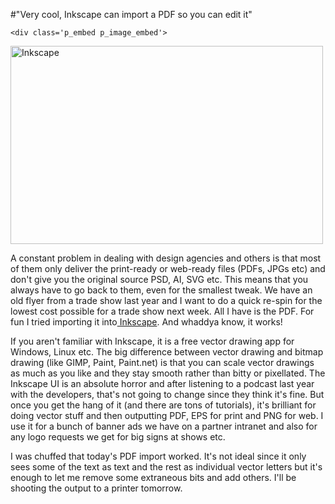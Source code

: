 #"Very cool, Inkscape can import a PDF so you can edit it"


    <div class='p_embed p_image_embed'>
<a href="http://getfile2.posterous.com/getfile/files.posterous.com/conoroneill/k5FprrvD3xteiaN1rlaz7astkNZIZWdFyYJ4WUquFLFHmMyd68YkRooFejUi/inkscape.jpg.scaled.1000.jpg"><img alt="Inkscape" height="317" src="http://getfile1.posterous.com/getfile/files.posterous.com/conoroneill/s381NRb4laF3Q3JCHr9ZEzU23s4Rc4h4kuTWjQLVJpzncLDT3wTqdUL0ZExo/inkscape.jpg.scaled.500.jpg" width="500" /></a>
</div>
<p>A constant problem in dealing with design agencies and others is that most of them only deliver the print-ready or web-ready files (PDFs, JPGs etc) and don&#39;t give you the original source PSD, AI, SVG etc. This means that you always have to go back to them, even for the smallest tweak. We have an old flyer from a trade show last year and I want to do a quick re-spin for the lowest cost possible for a trade show next week. All I have is the PDF. For fun I tried importing it into<a href="http://inkscape.org/"> Inkscape</a>. And whaddya know, it works! </p><p /><div>If you aren&#39;t familiar with Inkscape, it is a free vector drawing app for Windows, Linux etc. The big difference between vector drawing and bitmap drawing (like GIMP, Paint, Paint.net) is that you can scale vector drawings as much as you like and they stay smooth rather than bitty or pixellated. The Inkscape UI is an absolute horror and after listening to a podcast last year with the developers, that&#39;s not going to change since they think it&#39;s fine. But once you get the hang of it (and there are tons of tutorials), it&#39;s brilliant for doing vector stuff and then outputting PDF, EPS for print and PNG for web. I use it for a bunch of banner ads we have on a partner intranet and also for any logo requests we get for big signs at shows etc.</div> <p /><div>I was chuffed that today&#39;s PDF import worked. It&#39;s not ideal since it only sees some of the text as text and the rest as individual vector letters but it&#39;s enough to let me remove some extraneous bits and add others. I&#39;ll be shooting the output to a printer tomorrow.</div>
  